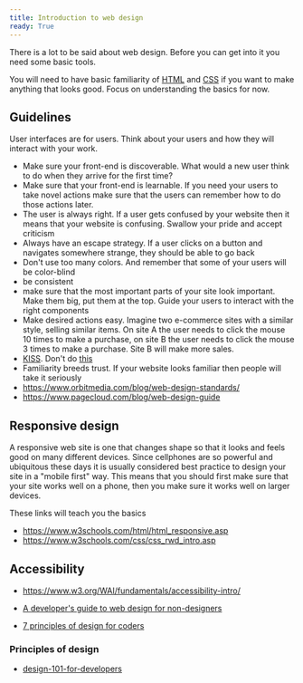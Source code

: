 ```yaml
---
title: Introduction to web design
ready: True
---
```


There is a lot to be said about web design. Before you can get into it you need some basic tools.

You will need to have basic familiarity of [HTML](https://www.w3schools.com/html/default.asp) and [CSS](https://www.w3schools.com/css/default.asp) if you want to make anything that looks good. Focus on understanding the basics for now.

## Guidelines

User interfaces are for users. Think about your users and how they will interact with your work.

- Make sure your front-end is discoverable. What would a new user think to do when they arrive for the first time?
- Make sure that your front-end is learnable. If you need your users to take novel actions make sure that the users can remember how to do those actions later.
- The user is always right. If a user gets confused by your website then it means that your website is confusing. Swallow your pride and accept criticism
- Always have an escape strategy. If a user clicks on a button and navigates somewhere strange, they should be able to go back
- Don't use too many colors. And remember that some of your users will be color-blind
- be consistent
- make sure that the most important parts of your site look important. Make them big, put them at the top. Guide your users to interact with the right components
- Make desired actions easy. Imagine two e-commerce sites with a similar style, selling similar items. On site A the user needs to click the mouse 10 times to make a purchase, on site B the user needs to click the mouse 3 times to make a purchase. Site B will make more sales.
- [KISS](https://en.wikipedia.org/wiki/KISS_principle). Don't do [this](https://www.lingscars.com/)
- Familiarity breeds trust. If your website looks familiar then people will take it seriously
- https://www.orbitmedia.com/blog/web-design-standards/
- https://www.pagecloud.com/blog/web-design-guide

## Responsive design

A responsive web site is one that changes shape so that it looks and feels good on many different devices. Since cellphones are so powerful and ubiquitous these days it is usually considered best practice to design your site in a "mobile first" way. This means that you should first make sure that your site works well on a phone, then you make sure it works well on larger devices.

These links will teach you the basics

- https://www.w3schools.com/html/html_responsive.asp
- https://www.w3schools.com/css/css_rwd_intro.asp

## Accessibility

- https://www.w3.org/WAI/fundamentals/accessibility-intro/

- [A developer's guide to web design for non-designers](https://www.freecodecamp.org/news/a-developers-guide-to-web-design-for-non-designers-1f64ce28c38d/)
- [7 principles of design for coders](https://learntocodewith.me/posts/7-principles-of-design/)

### Principles of design

- [design-101-for-developers](https://academy.realm.io/posts/christopher-downer-design-101-for-developers/)
